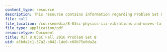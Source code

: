 ```yaml
---
content_type: resource
description: This resource contains information regarding Problem Set 8
file: null
file_location: /coursemedia/8-03sc-physics-iii-vibrations-and-waves-fall-2016/a5bda2c137a2b84214e0c08b75e0da2a_MIT8_03SCF16_ProblemSet8.pdf
file_type: application/pdf
resourcetype: Document
title: MIT 8.03SC Fall 2016 Problem Set 8
uid: a5bda2c1-37a2-b842-14e0-c08b75e0da2a
---
```

